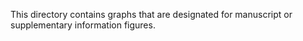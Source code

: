 This directory contains graphs that are designated for manuscript or supplementary information figures.